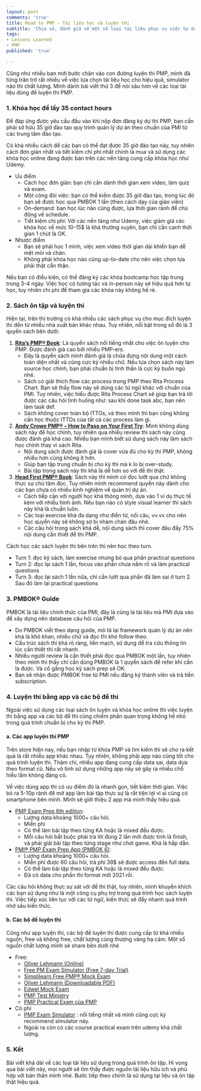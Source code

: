 ```yaml
---
layout: post
comments: 'true'
title: Road to PMP - Tài liệu học và luyện thi
subtitle: 'Chia sẻ, đánh giá về một số loại tài liệu phục vụ việc tự ôn thi PMP.'
tags:
- Lessons Learned
- PMP
published: 'true'

---
```

Cũng như nhiều bạn mới bước chân vào con đường luyện thi PMP, mình đã từng trăn trở rất nhiều về việc lựa chọn tài liệu học cho hiệu quả, simulator nào thì chất lượng. Mình dành bài viết thứ 3 để nói sâu hơn về các loại tài liệu dùng để luyện thi PMP.

### 1. Khóa học để lấy 35 contact hours

Để đáp ứng được yêu cầu đầu vào khi nộp đơn đăng ký dự thi PMP, bạn cần phải sở hửu 35 giờ đào tạo quy trình quản lý dự án theo chuẩn của PMI từ các trung tâm đào tạo.

Có khá nhiều cách để các bạn có thể đạt được 35 giờ đào tạo này, tuy nhiên cách đơn giản nhất và tiết kiệm chi phí nhất chính là mua và sử dụng các khóa học online đang được bán trên các nền tảng cung cấp khóa học như Udemy.

* Ưu điểm
  * Cách học đơn giản: bạn chỉ cần dành thời gian xem video, làm quiz và exam.
  * Một công đôi việc: bạn có thể kiếm được 35 giờ đào tạo, trong lúc đó bạn sẽ được học qua PMBOK 1 lần (theo cách dạy của giáo viên)
  * On-demand: bạn học lúc nào cũng được, lựa thời gian rảnh để chủ động về schedule.
  * Tiết kiệm chi phí: Với các nền tảng như Udemy, việc giảm giá các khóa học về mức 10-15$ là khá thường xuyên, bạn chỉ cần canh thời gian 1 chút là OK.
* Nhược điểm
  * Bạn sẽ phải học 1 mình, việc xem video thời gian dài khiến bạn dễ mệt mỏi và chán.
  * Không phải khóa học nào cũng up-to-date cho nên việc chọn lựa phải thật cẩn thận.

Nếu bạn có điều kiện, có thể đăng ký các khóa bootcamp học tập trung trong 3-4 ngày. Việc học có tương tác và in-person này sẽ hiệu quả hơn tự học, tuy nhiên chi phí để tham gia các khóa này không hề rẻ.

### 2. Sách ôn tập và luyện thi

Hiện tại, trên thị trường có khá nhiều các sách phục vụ cho mục đích luyện thi đến từ nhiều nhà xuất bản khác nhau. Tuy nhiên, nổi bật trong số đó là 3 quyển sách bên dưới:

1. [**Rita’s PMP® Book**](https://amzn.to/2YX4VHq): Là quyển sách nổi tiếng nhất cho việc ôn luyện cho PMP. Được đánh giá cao bởi nhiều PMP-ers.
   * Đây là quyển sách mình đánh giá là chứa đựng nội dung một cách toàn diện nhất và cũng cực kỳ nhiều chữ. Nếu lựa chọn sách này làm source học chính, bạn phải chuẩn bị tinh thần là cực kỳ buồn ngủ nhé.
   * Sách có giải thích flow các process trong PMP theo Rita Process Chart. Bạn sẽ thấy flow này sẽ dùng các từ ngữ khác với chuẩn của PMI. Tuy nhiên, việc hiểu được Rita Process Chart sẽ giúp bạn trả lời được các câu hỏi tình huống như: sau khi done task abc, bạn nên làm task def.
   * Sách không cover toàn bộ ITTOs, và theo mình thì bạn cũng không cần học thuộc ITTOs của tất cả các process làm gì.
2. [**Andy Crowe PMP® – How to Pass on Your First Try**](https://amzn.to/3jDGiqW): Mình không dùng sách này để học chính, tuy nhiên qua nhiều review thì sách này cũng được đánh giá khá cao. Nhiều bạn mình biết sử dụng sách này làm sách học chính thay vì sách Rita.
   * Nội dung sách được đánh giá là cover vừa đủ cho kỳ thi PMP, không nhiều hơn cũng không ít hơn.
   * Giúp bạn tập trung chuẩn bị cho kỳ thi mà k lo bị over-study.
   * Bài tập trong sách này thì khá là dễ hơn so với đề thi thật.
3. [**Head First PMP® Book**](https://amzn.to/2GiGDRz): Sách này thì mình có đọc lướt qua chứ không thực sự chú tâm đọc. Tuy nhiên mình recommend quyển này dành cho các bạn chưa có nhiều kinh nghiệm về quản trị dự án.
   * Cách tiếp cận với người học khá thông minh, dựa vào 1 ví dụ thực tế kèm với nhiều hình ảnh. Nếu bạn nào có style visual learner thì sách này khá là chuẩn luôn.
   * Các loại exercise khá đa dạng như điền từ, nối câu, vv.vv cho nên học quyển này sẽ không sợ bị nhàm chán đâu nhé. 
   * Các câu hỏi trong sách khá dễ, nội dung sách thì cover đâu đấy 75% nội dung cần thiết để thi PMP.

Cách học các sách luyện thi bên trên thì nên học theo turn.

* Turn 1: đọc kỹ sách, làm exercise nhưng bỏ qua phần practical questions
* Turn 2: đọc lại sách 1 lần, focus vào phần chưa nắm rõ và làm practical questions
* Turn 3: đọc lại sách 1 lần nữa, chỉ cần lướt qua phần đã làm sai ở turn 2. Sau đó làm lại practical questions

### 3. PMBOK® Guide

PMBOK là tài liệu chính thức của PMI, đây là cũng là tài liệu mà PMI dựa vào để xây dựng nên database câu hỏi của PMP.

* Do PMBOK viết theo dạng guide, mô tả lại framework quản lý dự án nên khá là khô khan, nhiều chữ và đọc thì khó follow theo.
* Cấu trúc sách thì khá rõ ràng, liền mạch, sử dụng dể tra cứu thông tin lúc cần thiết thì rất nhanh.
* Nhiều người review là cần thiết phải đọc qua PMBOK một lần, tuy nhiên theo mình thì thấy chỉ cần dùng PMBOK là 1 quyển sách để refer khi cần là được. Và cố gắng học kỹ sách prep sẽ OK.
* Bạn sẽ nhận được PMBOK free từ PMI nếu đăng ký thành viên và trả tiền subscription.

### 4. Luyện thi bằng app và các bộ đề thi

Ngoài việc sử dụng các loại sách ôn luyện và khóa học online thì việc luyện thi bằng app và các bộ đề thi cũng chiếm phần quan trọng không hề nhỏ trong quá trình chuẩn bị cho kỳ thi PMP.

#### a. Các app luyện thi PMP

Trên store hiện nay, nếu bạn nhập từ khóa PMP và tìm kiếm thì sẽ cho ra kết quả là rất nhiều app khác nhau. Tuy nhiên, không phải app nào cũng tốt cho quá trình luyện thi. Thậm chí, nhiều app đang cung cấp data sai, data dựa theo format cũ. Nếu vô tình sử dụng những app này sẽ gây ra nhiều chỗ hiểu lầm không đáng có.

Về việc dùng app thì có ưu điểm đó là nhanh gọn, tiết kiệm thời gian. Việc bỏ ra 5-10p rảnh để mở app làm bài tập thực sự là rất tiện lợi vì ai cũng có smartphone bên mình. Mình sẽ giới thiệu 2 app mà mình thấy hiệu quả.

* [PMP Exam Prep 6th edition](https://apps.apple.com/jp/app/pmp-exam-prep-6th-edition/id1502054904):
  * Lượng data khoảng 1000+ câu hỏi.
  * Miễn phí
  * Có thể làm bài tập theo từng KA hoặc là mixed đều được.
  * Mỗi câu hỏi bắt buộc phải trả lời đúng 2 lần mới được tính là finish, và phải giải bài tập theo từng stage như chơi game. Khá là hấp dẫn.
* [PMI® PMP Exam Prep App (PMBOK 6)](https://www.pocketprep.com/exams/pmi-pmp/):
  * Lượng data khoảng 1000+ câu hỏi.
  * Miễn phí được 60 câu hỏi, trả phí 39$ sẽ được access đến full data.
  * Có thể làm bài tập theo từng KA hoặc là mixed đều được.
  * Đã có data cho phần thi format mới 2021 rồi.

Các câu hỏi không thực sự sát với đề thi thật, tuy nhiên, mình khuyến khích các bạn sử dụng như là một công cụ phụ trợ trong quá trình học sách luyện thi. Việc tiếp xúc liên tục với các từ ngữ, kiến thức sẽ đẩy nhanh quá trình nhớ sâu kiến thức.

#### b. Các bộ đề luyện thi

Cũng như app luyện thi, các bộ đề luyện thi được cung cấp từ khá nhiều nguồn, free và không free, chất lượng cũng thượng vàng hạ cám. Một số nguồn chất lượng mình sẽ share bên dưới nhé

* Free:
  * [Oliver Lehmann (Online)](http://www.oliverlehmann.com/pmp-self-test/100-free-questions.htm "PMP Mock Exam")
  * [Free PM Exam Simulator (Free 7-day Trial)](http://nanacast.com/vp/10002461/490529/20501/ "PM Exam Simulator")
  * [Simplilearn Free PMP® Mock Exam](https://www.simplilearn.com/pmp-exam-prep-free-practice-test "PMP Mock Exam")
  * [Oliver Lehmann (Downloadable PDF)](https://www.oliverlehmann.com/contents/free-downloads/200_PMP_Sample_Questions.pdf "PMP Mock Exam")
  * [Edwel Mock Exam](http://edwel.com/Free-Resources/PMP-Certification-Practice-Exam.aspx "PMP Mock Exam")
  * [PMP Test Ministry](https://pmp.testingministry.com/test-bank)
  * [PMP Practical Exam của PMP](https://marketplace.pmi.org/Pages/ProductDetail.aspx?GMProduct=00101620200)
* Có phí
  * [PMP Exam Simulator](https://www.project-management-prepcast.com/pmp-exam/the-pmp-exam-simulator) : nổi tiếng nhất và mình cũng cực kỳ recommend simulator này.
  * Ngoài ra còn có các course practical exam trên udemy khá chất lượng.

### 5. Kết

Bài viết khá dài về các loại tài liệu sử dụng trong quá trình ôn tập. Hi vọng qua bài viết này, mọi người sẽ tìm thấy được nguồn tài liệu hữu ích và phù hợp với bản thân mình nhé. Bước tiếp theo chính là sử dụng tại liệu và ôn tập thật hiệu quả.